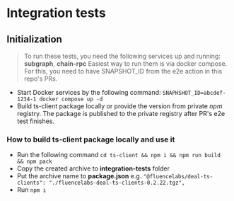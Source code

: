 # Integration tests

## Initialization

> To run these tests, you need the following services up and running: **subgraph**, **chain-rpc**
> Easiest way to run them is via docker compose. For this, you need to have SNAPSHOT_ID from the e2e action in this repo's PRs.

- Start Docker services by the following command: `SNAPHSHOT_ID=abcdef-1234-1 docker compose up -d`
- Build ts-client package locally or provide the version from private *npm* registry. The package is published to the private registry after PR's e2e test finishes.


### How to build ts-client package locally and use it

- Run the following command `cd ts-client && npm i && npm run build && npm pack`
- Copy the created archive to **integration-tests** folder
- Put the archive name to **package.json** e.g. `"@fluencelabs/deal-ts-clients": "./fluencelabs-deal-ts-clients-0.2.22.tgz",`
- Run `npm i`